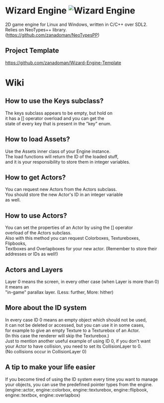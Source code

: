 # Wizard Engine ![Wizard Engine](https://github.com/zanadoman/Wizard-Engine/blob/main/src/engine/icon.png)

2D game engine for Linux and Windows, written in C/C++ over SDL2. \
Relies on NeoTypes++ library. (https://github.com/zanadoman/NeoTypesPP)

## Project Template
https://github.com/zanadoman/Wizard-Engine-Template

# Wiki

## How to use the Keys subclass?

The keys subclass appears to be empty, but hold on \
it has a [] operator overload and you can get the \
state of every key that is present in the "key" enum.

## How to load Assets?

Use the Assets inner class of your Engine instance. \
The load functions will return the ID of the loaded stuff, \
and it is your responsibility to store them in integer variables.

## How to get Actors?

You can request new Actors from the Actors subclass. \
You should store the new Actor's ID in an integer variable \
as well.

## How to use Actors?

You can set the properties of an Actor by using the [] operator \
overload of the Actors subclass. \
Also with this method you can request Colorboxes, Textureboxes, Flipbooks, \
Textboxes and Overlapboxes for your new actor. (Remember to store their addresses or IDs as well!)

## Actors and Layers

Layer 0 means the screen, in every other case (when Layer is more than 0) it means an \
"in-game" parallax layer. (Less: further, More: hither)

## More about the ID system

In every case ID 0 means an empty object which should not be used, \
it can not be deleted or accessed, but you can use it in some cases, \
for example to give an empty Texture to a Texturebox of an Actor. \
(In this case the renderer will skip the Texturebox.) \
Just to mention another useful example of using ID 0, if you don't want \
your Actor to have collision, you need to set its CollisionLayer to 0. \
(No collisions occur in CollisionLayer 0)

## A tip to make your life easier

If you become tired of using the ID system every time you want to manage \
your objects, you can use the predefined pointer types from the engine. \
(engine::actor, engine::colorbox, engine::texturebox, engine::flipbook, engine::textbox, engine::overlapbox)